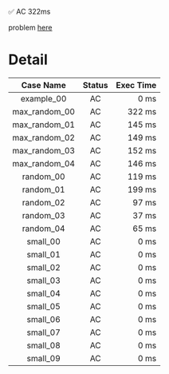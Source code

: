 ✅  AC  322ms

problem [here](https://judge.yosupo.jp/problem/staticrmq)

# Detail

| Case Name | Status | Exec Time |
|:---------:|:------:|---------:|
| example_00 | AC | 0 ms |
| max_random_00 | AC | 322 ms |
| max_random_01 | AC | 145 ms |
| max_random_02 | AC | 149 ms |
| max_random_03 | AC | 152 ms |
| max_random_04 | AC | 146 ms |
| random_00 | AC | 119 ms |
| random_01 | AC | 199 ms |
| random_02 | AC | 97 ms |
| random_03 | AC | 37 ms |
| random_04 | AC | 65 ms |
| small_00 | AC | 0 ms |
| small_01 | AC | 0 ms |
| small_02 | AC | 0 ms |
| small_03 | AC | 0 ms |
| small_04 | AC | 0 ms |
| small_05 | AC | 0 ms |
| small_06 | AC | 0 ms |
| small_07 | AC | 0 ms |
| small_08 | AC | 0 ms |
| small_09 | AC | 0 ms |


